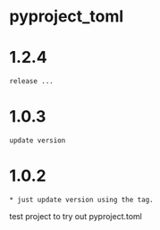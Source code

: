 # pyproject_toml

# 1.2.4
    release ...

# 1.0.3
    update version

# 1.0.2
    * just update version using the tag.

test project to try out pyproject.toml
